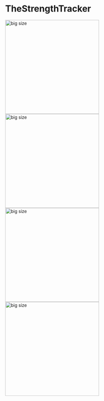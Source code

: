 # TheStrengthTracker

<img src="https://github.com/user-attachments/assets/f52546fb-529e-47b4-9784-744ef45e2a6a" alt="big size" width="300"/>

<img src="https://github.com/user-attachments/assets/ed4f8beb-5ff2-400c-a99f-6b87b65eba6b" alt="big size" width="300"/>

<img src="https://github.com/user-attachments/assets/85b64d21-aeab-4d6d-9d12-f88b039dcc88" alt="big size" width="300"/>

<img src="https://github.com/user-attachments/assets/4fdc3277-7b02-46c8-a583-a36248f7fc49" alt="big size" width="300"/>
